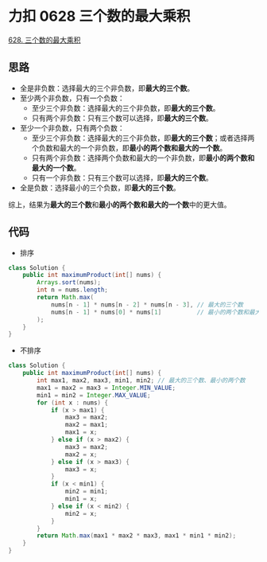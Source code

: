 # 力扣 0628 三个数的最大乘积


[628. 三个数的最大乘积](https://leetcode.cn/problems/maximum-product-of-three-numbers/)

<!--more-->

## 思路

- 全是非负数：选择最大的三个非负数，即**最大的三个数**。
- 至少两个非负数，只有一个负数：
    - 至少三个非负数：选择最大的三个非负数，即**最大的三个数**。
    - 只有两个非负数：只有三个数可以选择，即**最大的三个数**。
- 至少一个非负数，只有两个负数：
    - 至少三个非负数：选择最大的三个非负数，即**最大的三个数**；或者选择两个负数和最大的一个非负数，即**最小的两个数和最大的一个数**。
    - 只有两个非负数：选择两个负数和最大的一个非负数，即**最小的两个数和最大的一个数**。
    - 只有一个非负数：只有三个数可以选择，即**最大的三个数**。
- 全是负数：选择最小的三个负数，即**最大的三个数**。

综上，结果为**最大的三个数**和**最小的两个数和最大的一个数**中的更大值。

## 代码

- 排序

```java
class Solution {
    public int maximumProduct(int[] nums) {
        Arrays.sort(nums);
        int n = nums.length;
        return Math.max(
            nums[n - 1] * nums[n - 2] * nums[n - 3], // 最大的三个数
            nums[n - 1] * nums[0] * nums[1]          // 最小的两个数和最大的一个数
        );
    }
}
```

- 不排序

```java
class Solution {
    public int maximumProduct(int[] nums) {
        int max1, max2, max3, min1, min2; // 最大的三个数、最小的两个数
        max1 = max2 = max3 = Integer.MIN_VALUE;
        min1 = min2 = Integer.MAX_VALUE;
        for (int x : nums) {
            if (x > max1) {
                max3 = max2;
                max2 = max1;
                max1 = x;
            } else if (x > max2) {
                max3 = max2;
                max2 = x;
            } else if (x > max3) {
                max3 = x;
            }
            if (x < min1) {
                min2 = min1;
                min1 = x;
            } else if (x < min2) {
                min2 = x;
            }
        }
        return Math.max(max1 * max2 * max3, max1 * min1 * min2);
    }
}
```
